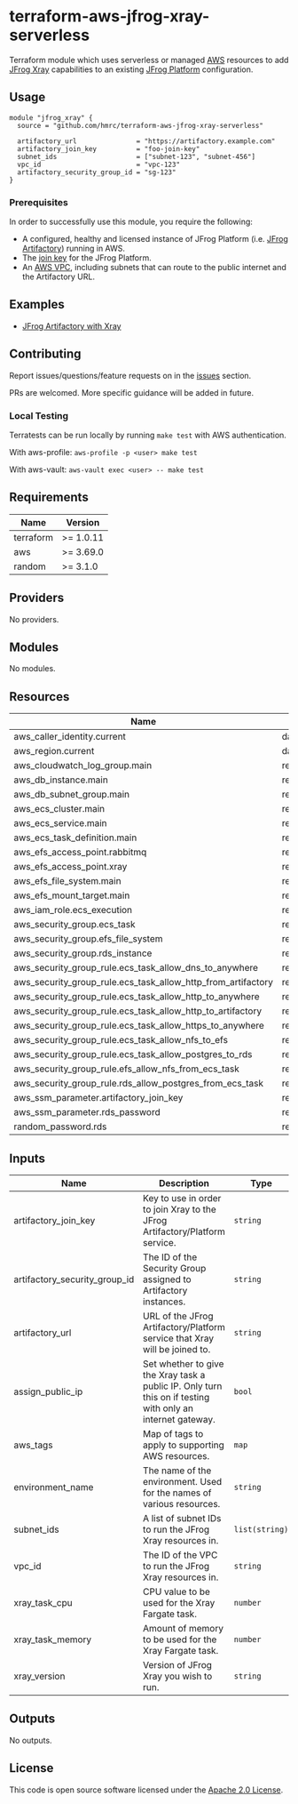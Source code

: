 
# terraform-aws-jfrog-xray-serverless

Terraform module which uses serverless or managed [AWS](https://aws.amazon.com) resources to add [JFrog Xray](https://jfrog.com/xray/) capabilities to an existing [JFrog Platform](https://jfrog.com/platform/) configuration.

## Usage

```hcl
module "jfrog_xray" {
  source = "github.com/hmrc/terraform-aws-jfrog-xray-serverless"

  artifactory_url               = "https://artifactory.example.com"
  artifactory_join_key          = "foo-join-key"
  subnet_ids                    = ["subnet-123", "subnet-456"]
  vpc_id                        = "vpc-123"
  artifactory_security_group_id = "sg-123"
}
```

### Prerequisites

In order to successfully use this module, you require the following:

* A configured, healthy and licensed instance of JFrog Platform (i.e. [JFrog Artifactory](https://jfrog.com/artifactory/)) running in AWS.
* The [join key](https://www.jfrog.com/confluence/display/JFROG/Managing+Keys#ManagingKeys-JoinKey) for the JFrog Platform.
* An [AWS VPC](https://aws.amazon.com/vpc/), including subnets that can route to the public internet and the Artifactory URL.

## Examples

* [JFrog Artifactory with Xray](https://github.com/hmrc/terraform-aws-jfrog-xray-serverless/tree/main/examples/jfrog-artifactory-with-xray)

## Contributing

Report issues/questions/feature requests on in the [issues](https://github.com/hmrc/terraform-aws-jfrog-xray-serverless/issues/new) section.

PRs are welcomed. More specific guidance will be added in future.

### Local Testing

Terratests can be run locally by running `make test` with AWS authentication.

With aws-profile:
`aws-profile -p <user> make test`

With aws-vault:
`aws-vault exec <user> -- make test`


## Requirements

|Name|Version|
|-|-|
|terraform|>= 1.0.11|
|aws|>= 3.69.0|
|random|>= 3.1.0|

## Providers

No providers.

## Modules

No modules.

## Resources

|Name|Type|
|-|-|
|aws_caller_identity.current|data|
|aws_region.current|data|
|aws_cloudwatch_log_group.main|resource|
|aws_db_instance.main|resource|
|aws_db_subnet_group.main|resource|
|aws_ecs_cluster.main|resource|
|aws_ecs_service.main|resource|
|aws_ecs_task_definition.main|resource|
|aws_efs_access_point.rabbitmq|resource|
|aws_efs_access_point.xray|resource|
|aws_efs_file_system.main|resource|
|aws_efs_mount_target.main|resource|
|aws_iam_role.ecs_execution|resource|
|aws_security_group.ecs_task|resource|
|aws_security_group.efs_file_system|resource|
|aws_security_group.rds_instance|resource|
|aws_security_group_rule.ecs_task_allow_dns_to_anywhere|resource|
|aws_security_group_rule.ecs_task_allow_http_from_artifactory|resource|
|aws_security_group_rule.ecs_task_allow_http_to_anywhere|resource|
|aws_security_group_rule.ecs_task_allow_http_to_artifactory|resource|
|aws_security_group_rule.ecs_task_allow_https_to_anywhere|resource|
|aws_security_group_rule.ecs_task_allow_nfs_to_efs|resource|
|aws_security_group_rule.ecs_task_allow_postgres_to_rds|resource|
|aws_security_group_rule.efs_allow_nfs_from_ecs_task|resource|
|aws_security_group_rule.rds_allow_postgres_from_ecs_task|resource|
|aws_ssm_parameter.artifactory_join_key|resource|
|aws_ssm_parameter.rds_password|resource|
|random_password.rds|resource|

## Inputs

|Name|Description|Type|Default|Required|
|-|-|-|-|-|
|artifactory_join_key|Key to use in order to join Xray to the JFrog Artifactory/Platform service.|`string`|n/a|yes|
|artifactory_security_group_id|The ID of the Security Group assigned to Artifactory instances.|`string`|n/a|yes|
|artifactory_url|URL of the JFrog Artifactory/Platform service that Xray will be joined to.|`string`|n/a|yes|
|assign_public_ip|Set whether to give the Xray task a public IP. Only turn this on if testing with only an internet gateway.|`bool`|`false`|no|
|aws_tags|Map of tags to apply to supporting AWS resources.|`map`|`{}`|no|
|environment_name|The name of the environment. Used for the names of various resources.|`string`|`"jfrog-xray"`|no|
|subnet_ids|A list of subnet IDs to run the JFrog Xray resources in.|`list(string)`|n/a|yes|
|vpc_id|The ID of the VPC to run the JFrog Xray resources in.|`string`|n/a|yes|
|xray_task_cpu|CPU value to be used for the Xray Fargate task.|`number`|`1024`|no|
|xray_task_memory|Amount of memory to be used for the Xray Fargate task.|`number`|`2048`|no|
|xray_version|Version of JFrog Xray you wish to run.|`string`|`"3.36.2"`|no|

## Outputs

No outputs.

## License

This code is open source software licensed under the [Apache 2.0 License]("http://www.apache.org/licenses/LICENSE-2.0.html").
